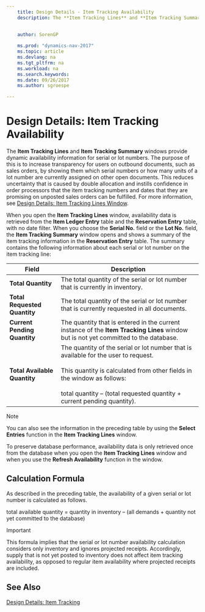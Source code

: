 ```yaml
---
    title: Design Details - Item Tracking Availability
    description: The **Item Tracking Lines** and **Item Tracking Summary** windows provide dynamic availability information for serial or lot numbers. The purpose of this is to increase transparency for users on outbound documents, such as sales orders, by showing them which serial numbers or how many units of a lot number are currently assigned on other open documents. This reduces uncertainty that is caused by double allocation and instills confidence in order processors that the item tracking numbers and dates that they are promising on unposted sales orders can be fulfilled.
    
     
    author: SorenGP

    ms.prod: "dynamics-nav-2017"
    ms.topic: article
    ms.devlang: na
    ms.tgt_pltfrm: na
    ms.workload: na
    ms.search.keywords:
    ms.date: 09/26/2017
    ms.author: sgroespe

---
```

# Design Details: Item Tracking Availability
The **Item Tracking Lines** and **Item Tracking Summary** windows provide dynamic availability information for serial or lot numbers. The purpose of this is to increase transparency for users on outbound documents, such as sales orders, by showing them which serial numbers or how many units of a lot number are currently assigned on other open documents. This reduces uncertainty that is caused by double allocation and instills confidence in order processors that the item tracking numbers and dates that they are promising on unposted sales orders can be fulfilled. For more information, see [Design Details: Item Tracking Lines Window](design-details-item-tracking-lines-window.md).  

 When you open the **Item Tracking Lines** window, availability data is retrieved from the **Item Ledger Entry** table and the **Reservation Entry** table, with no date filter. When you choose the **Serial No.** field or the **Lot No.** field, the **Item Tracking Summary** window opens and shows a summary of the item tracking information in the **Reservation Entry** table. The summary contains the following information about each serial or lot number on the item tracking line:  

|Field|Description|  
|---------------------------------|---------------------------------------|  
|**Total Quantity**|The total quantity of the serial or lot number that is currently in inventory.|  
|**Total Requested Quantity**|The total quantity of the serial or lot number that is currently requested in all documents.|  
|**Current Pending Quantity**|The quantity that is entered in the current instance of the **Item Tracking Lines** window but is not yet committed to the database.|  
|**Total Available Quantity**|The quantity of the serial or lot number that is available for the user to request.<br /><br /> This quantity is calculated from other fields in the window as follows:<br /><br /> total quantity – (total requested quantity + current pending quantity).|  

> [!NOTE]  
>  You can also see the information in the preceding table by using the **Select Entries** function in the **Item Tracking Lines** window.  

 To preserve database performance, availability data is only retrieved once from the database when you open the **Item Tracking Lines** window and when you use the **Refresh Availability** function in the window.  

## Calculation Formula  
 As described in the preceding table, the availability of a given serial or lot number is calculated as follows.  

 total available quantity = quantity in inventory – (all demands + quantity not yet committed to the database)  

> [!IMPORTANT]  
>  This formula implies that the serial or lot number availability calculation considers only inventory and ignores projected receipts. Accordingly, supply that is not yet posted to inventory does not affect item tracking availability, as opposed to regular item availability where projected receipts are included.  

## See Also  
 [Design Details: Item Tracking](design-details-item-tracking.md)
